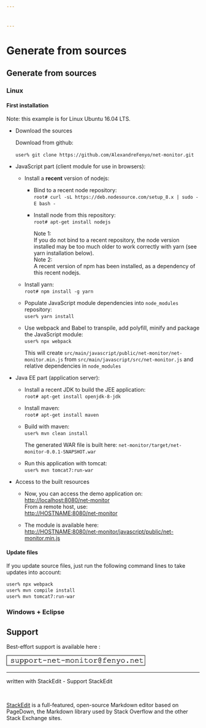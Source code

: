 ```yaml
---


---
```


<h1 id="generate-from-sources">Generate from sources</h1>
<h2 id="generate-from-sources-1">Generate from sources</h2>
<h3 id="linux">Linux</h3>
<h4 id="first-installation">First installation</h4>
<p>Note: this example is for Linux Ubuntu 16.04 LTS.</p>
<ul>
<li>
<p>Download the sources</p>
<p>Download from github:</p>
<p><code>user% git clone https://github.com/AlexandreFenyo/net-monitor.git</code></p>
</li>
<li>
<p>JavaScript part (client module for use in browsers):</p>
<ul>
<li>
<p>Install a <strong>recent</strong> version of nodejs:</p>
<ul>
<li>
<p>Bind to a recent node repository:<br>
<code>root# curl -sL https://deb.nodesource.com/setup_8.x | sudo -E bash -</code></p>
</li>
<li>
<p>Install node from this repository:<br>
<code>root# apt-get install nodejs</code></p>
<p>Note 1:<br>
If you do not bind to a recent repository, the node version installed may be too much older to work correctly with yarn (see yarn installation below).<br>
Note 2:<br>
A recent version of npm has been installed, as a dependency of this recent nodejs.</p>
</li>
</ul>
</li>
<li>
<p>Install yarn:<br>
<code>root# npm install -g yarn</code></p>
</li>
<li>
<p>Populate JavaScript module dependencies into <code>node_modules</code> repository:<br>
<code>user% yarn install</code></p>
</li>
<li>
<p>Use webpack and Babel to transpile, add polyfill, minify and package the JavaScript module:<br>
<code>user% npx webpack</code></p>
<p>This will create <code>src/main/javascript/public/net-monitor/net-monitor.min.js</code> from <code>src/main/javascript/src/net-monitor.js</code> and relative dependencies in <code>node_modules</code></p>
</li>
</ul>
</li>
<li>
<p>Java EE part (application server):</p>
<ul>
<li>
<p>Install a recent JDK to build the JEE application:<br>
<code>root# apt-get install openjdk-8-jdk</code></p>
</li>
<li>
<p>Install maven:<br>
<code>root# apt-get install maven</code></p>
</li>
<li>
<p>Build with maven:<br>
<code>user% mvn clean install</code></p>
<p>The generated WAR file is built here: <code>net-monitor/target/net-monitor-0.0.1-SNAPSHOT.war</code></p>
</li>
<li>
<p>Run this application with tomcat:<br>
<code>user% mvn tomcat7:run-war</code></p>
</li>
</ul>
</li>
<li>
<p>Access to the built resources</p>
<ul>
<li>
<p>Now, you can access the demo application on:<br>
<a href="http://localhost:8080/net-monitor">http://localhost:8080/net-monitor</a><br>
From a remote host, use:<br>
<a href="http://HOSTNAME:8080/net-monitor">http://HOSTNAME:8080/net-monitor</a></p>
</li>
<li>
<p>The module is available here:<br>
<a href="http://HOSTNAME:8080/net-monitor/javascript/public/net-monitor.min.js">http://HOSTNAME:8080/net-monitor/javascript/public/net-monitor.min.js</a></p>
</li>
</ul>
</li>
</ul>
<h4 id="update-files">Update files</h4>
<p>If you update source files, just run the following command lines to take updates into account:</p>
<pre class=" language-bash"><code class="prism  language-bash">user% npx webpack
user% mvn compile <span class="token function">install</span>
user% mvn tomcat7:run-war
</code></pre>
<h3 id="windows--eclipse">Windows + Eclipse</h3>
<h2 id="support">Support</h2>
<p>Best-effort support is available here :</p>
<p><img src="docs/support.png" alt="support"></p>
<hr>
<p>written with StackEdit - Support StackEdit</p>
<p><a href="https://monetizejs.com/authorize?client_id=ESTHdCYOi18iLhhO&amp;summary=true"><img src="https://cdn.monetizejs.com/resources/button-32.png" alt=""></a></p>
<p><a href="https://stackedit.io/">StackEdit</a> is a full-featured, open-source Markdown editor based on PageDown, the Markdown library used by Stack Overflow and the other Stack Exchange sites.</p>


